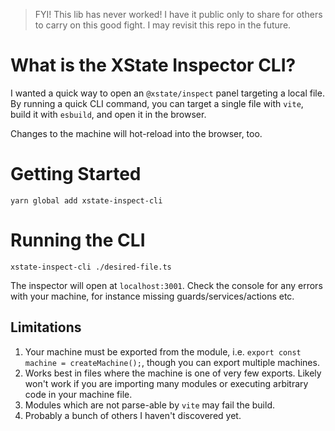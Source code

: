 > FYI! This lib has never worked! I have it public only to share for others to carry on this good fight. I may revisit this repo in the future.

# What is the XState Inspector CLI?

I wanted a quick way to open an `@xstate/inspect` panel targeting a local file. By running a quick CLI command, you can target a single file with `vite`, build it with `esbuild`, and open it in the browser.

Changes to the machine will hot-reload into the browser, too.

# Getting Started

`yarn global add xstate-inspect-cli`

# Running the CLI

`xstate-inspect-cli ./desired-file.ts`

The inspector will open at `localhost:3001`. Check the console for any errors with your machine, for instance missing guards/services/actions etc.

## Limitations

1. Your machine must be exported from the module, i.e. `export const machine = createMachine();`, though you can export multiple machines.
2. Works best in files where the machine is one of very few exports. Likely won't work if you are importing many modules or executing arbitrary code in your machine file.
3. Modules which are not parse-able by `vite` may fail the build.
4. Probably a bunch of others I haven't discovered yet.
